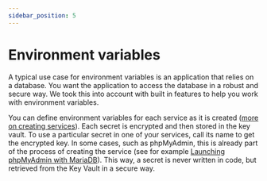 ```yaml
---
sidebar_position: 5
---
```


# Environment variables

A typical use case for environment variables is an application that relies on a database. You  want the application to access the database in a robust and secure way. We took this into account with built in features to help you work with environment variables.

You can define environment variables for each service as it is created ([more on creating services](./deploying-services.md)). Each secret is encrypted and then stored in the key vault.  To use a particular secret in one of your services, call its name to get the encrypted key. In some cases, such as phpMyAdmin, this is already part of the process of creating the service (see for example [Launching phpMyAdmin with MariaDB](./../tutorials/how-to-set-up-mariadb-and-phpmyadmin-in-the-cloud.md)). This way, a secret is never written in code, but retrieved from the Key Vault in a secure way.